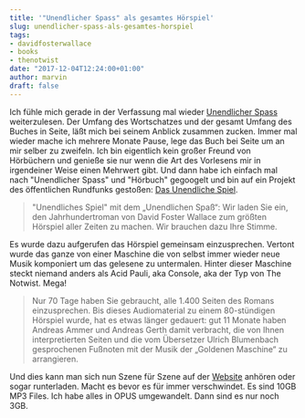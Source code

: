 ```yaml
---
title: '"Unendlicher Spass" als gesamtes Hörspiel'
slug: unendlicher-spass-als-gesamtes-horspiel
tags:
- davidfosterwallace
- books
- thenotwist
date: "2017-12-04T12:24:00+01:00"
author: marvin
draft: false
---
```

Ich fühle mich gerade in der Verfassung mal wieder [Unendlicher Spass](https://de.wikipedia.org/wiki/Unendlicher_Spa%C3%9F) weiterzulesen. Der Umfang des Wortschatzes und der gesamt Umfang des Buches in Seite, läßt mich bei seinem Anblick zusammen zucken. Immer mal wieder mache ich mehrere Monate Pause, lege das Buch bei Seite um an mir selber zu zweifeln. Ich bin eigentlich kein großer Freund von Hörbüchern und genieße sie nur wenn die Art des Vorlesens mir in irgendeiner Weise einen Mehrwert gibt. Und dann habe ich einfach mal nach "Unendlicher Spass" und "Hörbuch" gegoogelt und bin auf ein Projekt des öffentlichen Rundfunks gestoßen: [Das Unendliche Spiel](https://unendlichesspiel.de).

>  "Unendliches Spiel" mit dem „Unendlichen Spaß“: Wir laden Sie ein, den Jahrhundertroman von David Foster Wallace zum größten Hörspiel aller Zeiten zu machen. Wir brauchen dazu Ihre Stimme.

Es wurde dazu aufgerufen das Hörspiel gemeinsam einzusprechen. Vertont wurde das ganze von einer Maschine die von selbst immer wieder neue Musik komponiert um das gelesene zu untermalen. Hinter dieser Maschine steckt niemand anders als Acid Pauli, aka Console, aka der Typ von The Notwist. Mega!

> Nur 70 Tage haben Sie gebraucht, alle 1.400 Seiten des Romans einzusprechen. Bis dieses Audiomaterial zu einem 80-stündigen Hörspiel wurde, hat es etwas länger gedauert: gut 11 Monate haben Andreas Ammer und Andreas Gerth damit verbracht, die von Ihnen interpretierten Seiten und die vom Übersetzer Ulrich Blumenbach gesprochenen Fußnoten mit der Musik der „Goldenen Maschine“ zu arrangieren.

Und dies kann man sich nun Szene für Szene auf der [Website](http://unendlichesspiel.de/) anhören oder sogar runterladen. Macht es bevor es für immer verschwindet. Es sind 10GB MP3 Files. Ich habe alles in OPUS umgewandelt. Dann sind es nur noch 3GB.